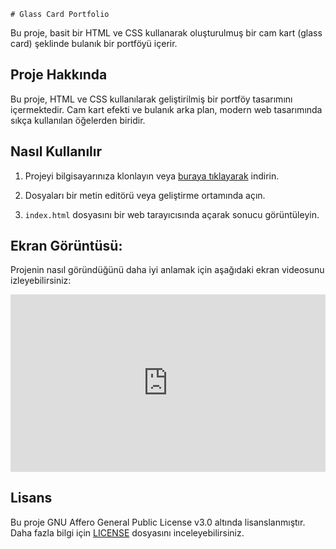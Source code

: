    # Glass Card Portfolio

Bu proje, basit bir HTML ve CSS kullanarak oluşturulmuş bir cam kart (glass card) şeklinde bulanık bir portföyü içerir.

## Proje Hakkında

Bu proje, HTML ve CSS kullanılarak geliştirilmiş bir portföy tasarımını içermektedir. Cam kart efekti ve bulanık arka plan, modern web tasarımında sıkça kullanılan öğelerden biridir.

## Nasıl Kullanılır

1. Projeyi bilgisayarınıza klonlayın veya [buraya tıklayarak](https://github.com/randyisback/glass-card-portfolio/archive/refs/heads/main.zip) indirin.
   
2. Dosyaları bir metin editörü veya geliştirme ortamında açın.
   
3. `index.html` dosyasını bir web tarayıcısında açarak sonucu görüntüleyin.

## Ekran Görüntüsü:

Projenin nasıl göründüğünü daha iyi anlamak için aşağıdaki ekran videosunu izleyebilirsiniz:
<!-- 
[![Glass Card Portfolio Video](images/video_thumbnail.png)](https://streamable.com/fdq40a) -->


<div style="position:relative; width:100%; height:0px; padding-bottom:56.250%"><iframe allow="fullscreen;autoplay" allowfullscreen height="100%" src="https://streamable.com/e/fdq40a?autoplay=1&muted=1" width="100%" style="border:none; width:100%; height:100%; position:absolute; left:0px; top:0px; overflow:hidden;"></iframe></div>



## Lisans

Bu proje GNU Affero General Public License v3.0 altında lisanslanmıştır. Daha fazla bilgi için [LICENSE](LICENSE) dosyasını inceleyebilirsiniz.

